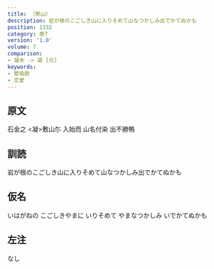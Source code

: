 ```yaml
---
title: （寄山）
description: 岩が根のこごしき山に入りそめて山なつかしみ出でかてぬかも
position: 1332
category: 巻7
version: '1.0'
volume: 7
comparison:
- 凝木 -> 凝 [元]
keywords:
- 譬喩歌
- 恋愛
---
```


## 原文

石金之 <凝>敷山尓 入始而 山名付染 出不勝鴨

## 訓読

岩が根のこごしき山に入りそめて山なつかしみ出でかてぬかも

## 仮名

いはがねの こごしきやまに いりそめて やまなつかしみ いでかてぬかも

## 左注

なし
